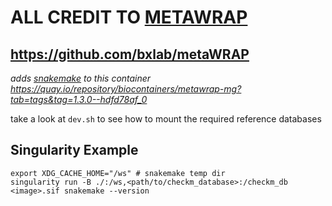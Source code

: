 # ALL CREDIT TO [METAWRAP](https://github.com/bxlab/metaWRAP)
## https://github.com/bxlab/metaWRAP
*adds [snakemake](https://snakemake.readthedocs.io/) to this container https://quay.io/repository/biocontainers/metawrap-mg?tab=tags&tag=1.3.0--hdfd78af_0*

take a look at `dev.sh` to see how to mount the required reference databases

## Singularity Example
```
export XDG_CACHE_HOME="/ws" # snakemake temp dir
singularity run -B ./:/ws,<path/to/checkm_database>:/checkm_db <image>.sif snakemake --version
```